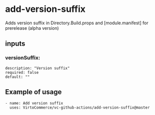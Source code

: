 # add-version-suffix
Adds version suffix in Directory.Build.props and [module.manifest] for prerelease (alpha version)

## inputs
### versionSuffix:
    description: "Version suffix"
    required: false
    default: ""

## Example of usage
```
- name: Add version suffix
  uses: VirtoCommerce/vc-github-actions/add-version-suffix@master
```
